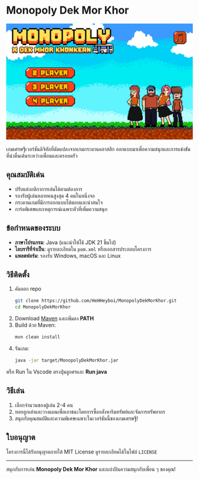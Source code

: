 # Monopoly Dek Mor Khor


![หน้าเริ่มเกม](PIC/Main.jpeg)

เกมเศรษฐีเวอร์ชันดิจิทัลที่ดัดแปลงจากเกมกระดานคลาสสิก ออกแบบมาเพื่อความสนุกและการแข่งขันที่น่าตื่นเต้นระหว่างเพื่อนและครอบครัว

## คุณสมบัติเด่น
- ปรับแต่งกติกาการเล่นได้ตามต้องการ
- รองรับผู้เล่นหลายคนสูงสุด 4 คนในหนึ่งจอ
- กระดานเกมที่มีการออกแบบโต้ตอบและน่าสนใจ
- การ์ดพิเศษและเหตุการณ์เฉพาะตัวที่เพิ่มความสนุก


## ข้อกำหนดของระบบ
- **ภาษาโปรแกรม**: Java (แนะนำให้ใช้ JDK 21 ขึ้นไป)
- **ไลบรารีที่จำเป็น**: ดูรายละเอียดใน `pom.xml` หรือเอกสารประกอบโครงการ
- **แพลตฟอร์ม**: รองรับ Windows, macOS และ Linux

## วิธีติดตั้ง
1. คัดลอก repo
   ```bash
   git clone https://github.com/HeHHeyboi/MonopolyDekMorKhor.git
   cd MonopolyDekMorKhor
   ```
2. Download [Maven](https://maven.apache.org/download.cgi) และเพิ่มลง **PATH**
3. Build ด้วย Maven:
   ```bash
   mvn clean install
   ```
4. รันเกม:
   ```bash
   java -jar target/MonopolyDekMorKhor.jar
   ```
หรือ Run ใน Vscode ตรงปุ่มลูกศรและ **Run java**

## วิธีเล่น
1. เลือกจำนวนของผู้เล่น 2-4 คน
3. ทอยลูกเต๋าและวางแผนเพื่อเอาชนะโดยการซื้ออสังหาริมทรัพย์และจัดการทรัพยากร
4. สนุกกับคุณสมบัติและความพิเศษเฉพาะในเวอร์ชันนี้ของเกมเศรษฐี!


## ใบอนุญาต
โครงการนี้ได้รับอนุญาตภายใต้ MIT License ดูรายละเอียดได้ในไฟล์ `LICENSE`

---
สนุกกับการเล่น **Monopoly Dek Mor Khor** และแบ่งปันความสนุกกับเพื่อน ๆ ของคุณ!


